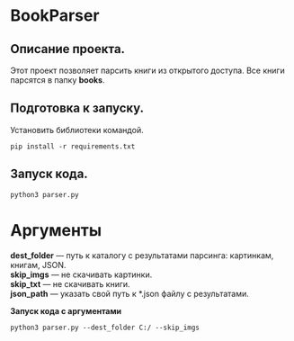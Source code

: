 # BookParser 

## Описание проекта.   
Этот проект позволяет парсить книги из открытого доступа. Все книги парсятся в папку **books**.
    
## Подготовка к запуску.  
Установить библиотеки командой.  
```
pip install -r requirements.txt  
``` 
    
## Запуск кода.  
```
python3 parser.py
```
# Аргументы
**dest_folder** — путь к каталогу с результатами парсинга: картинкам, книгам, JSON.   
**skip_imgs** — не скачивать картинки.   
**skip_txt** — не скачивать книги.   
**json_path** — указать свой путь к *.json файлу с результатами.   
    
**Запуск кода с аргументами**   
```
python3 parser.py --dest_folder C:/ --skip_imgs      
```